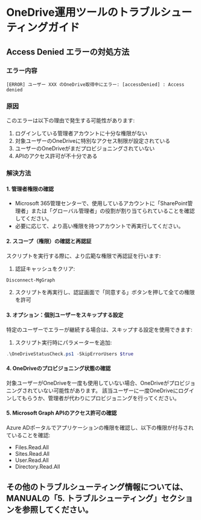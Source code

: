 # OneDrive運用ツールのトラブルシューティングガイド

## Access Denied エラーの対処方法

### エラー内容
```
[ERROR] ユーザー XXX のOneDrive取得中にエラー: [accessDenied] : Access denied
```

### 原因
このエラーは以下の理由で発生する可能性があります:

1. ログインしている管理者アカウントに十分な権限がない
2. 対象ユーザーのOneDriveに特別なアクセス制限が設定されている
3. ユーザーのOneDriveがまだプロビジョニングされていない
4. APIのアクセス許可が不十分である

### 解決方法

#### 1. 管理者権限の確認
- Microsoft 365管理センターで、使用しているアカウントに「SharePoint管理者」または「グローバル管理者」の役割が割り当てられていることを確認してください。
- 必要に応じて、より高い権限を持つアカウントで再実行してください。

#### 2. スコープ（権限）の確認と再認証
スクリプトを実行する際に、より広範な権限で再認証を行います:

1. 認証キャッシュをクリア:
```powershell
Disconnect-MgGraph
```

2. スクリプトを再実行し、認証画面で「同意する」ボタンを押して全ての権限を許可

#### 3. オプション：個別ユーザーをスキップする設定
特定のユーザーでエラーが継続する場合は、スキップする設定を使用できます:
1. スクリプト実行時にパラメーターを追加:
```powershell
.\OneDriveStatusCheck.ps1 -SkipErrorUsers $true
```

#### 4. OneDriveのプロビジョニング状態の確認
対象ユーザーがOneDriveを一度も使用していない場合、OneDriveがプロビジョニングされていない可能性があります。
該当ユーザーに一度OneDriveにログインしてもらうか、管理者が代わりにプロビジョニングを行ってください。

#### 5. Microsoft Graph APIのアクセス許可の確認
Azure ADポータルでアプリケーションの権限を確認し、以下の権限が付与されていることを確認:
- Files.Read.All
- Sites.Read.All
- User.Read.All
- Directory.Read.All

## その他のトラブルシューティング情報については、MANUALの「5. トラブルシューティング」セクションを参照してください。
